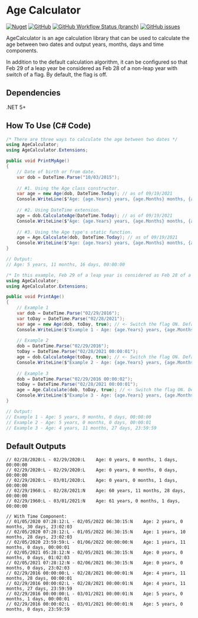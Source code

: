 # Age Calculator

[![Nuget](https://img.shields.io/nuget/v/AgeCalculator)](https://www.nuget.org/packages/AgeCalculator/)
[![GitHub](https://img.shields.io/github/license/arman-g/AgeCalculator)](https://github.com/arman-g/AgeCalculator/blob/main/LICENSE)
[![GitHub Workflow Status (branch)](https://img.shields.io/github/workflow/status/arman-g/AgeCalculator/.NET/main)](https://github.com/arman-g/AgeCalculator/actions)
[![GitHub issues](https://img.shields.io/github/issues/arman-g/AgeCalculator)](https://github.com/arman-g/AgeCalculator/issues)

AgeCalculator is an age calculation library that can be used to calculate the age between two dates and output years, months, days and time components.

In addition to the default calculation algorithm, it can be configured so that Feb 29 of a leap year be considered as Feb 28 of a non-leap year with switch of a flag. By default, the flag is off.

## Dependencies
.NET 5+

## How To Use (C# Code)
``` csharp
/* There are three ways to calculate the age between two dates */
using AgeCalculator;
using AgeCalculator.Extensions;

public void PrintMyAge()
{
    // Date of birth or from date.
    var dob = DateTime.Parse("10/03/2015");
    
    // #1. Using the Age class constructor.
    var age = new Age(dob, DateTime.Today); // as of 09/19/2021
    Console.WriteLine($"Age: {age.Years} years, {age.Months} months, {age.Days} days, {age.Time}");
    
    // #2. Using DateTime extension.
    age = dob.CalculateAge(DateTime.Today); // as of 09/19/2021
    Console.WriteLine($"Age: {age.Years} years, {age.Months} months, {age.Days} days, {age.Time}");
    
    // #3. Using the Age type's static function.
    age = Age.Calculate(dob, DateTime.Today); // as of 09/19/2021
    Console.WriteLine($"Age: {age.Years} years, {age.Months} months, {age.Days} days, {age.Time}");
}

// Output:
// Age: 5 years, 11 months, 16 days, 00:00:00
```


``` csharp
/* In this example, Feb 29 of a leap year is considered as Feb 28 of a non leap year. */
using AgeCalculator;
using AgeCalculator.Extensions;

public void PrintAge()
{
    // Example 1
    var dob = DateTime.Parse("02/29/2016");
    var toDay = DateTime.Parse("02/28/2021");
    var age = new Age(dob, toDay, true); // <- Switch the flag ON. Default is Off.
    Console.WriteLine($"Example 1 - Age: {age.Years} years, {age.Months} months, {age.Days} days, {age.Time}");
    
    // Example 2
    dob = DateTime.Parse("02/29/2016");
    toDay = DateTime.Parse("02/28/2021 00:00:01");
    age = dob.CalculateAge(toDay, true); // <- Switch the flag ON. Default is Off.
    Console.WriteLine($"Example 2 - Age: {age.Years} years, {age.Months} months, {age.Days} days, {age.Time}");
    
    // Example 3
    dob = DateTime.Parse("02/29/2016 00:00:02");
    toDay = DateTime.Parse("02/28/2021 00:00:01");
    age = Age.Calculate(dob, toDay, true); // <- Switch the flag ON. Default is Off.
    Console.WriteLine($"Example 3 - Age: {age.Years} years, {age.Months} months, {age.Days} days, {age.Time}");
}

// Output:
// Example 1 - Age: 5 years, 0 months, 0 days, 00:00:00
// Example 2 - Age: 5 years, 0 months, 0 days, 00:00:01
// Example 3 - Age: 4 years, 11 months, 27 days, 23:59:59
```

## Default Outputs
```
// 02/28/2020:L - 02/29/2020:L    Age: 0 years, 0 months, 1 days, 00:00:00
// 02/29/2020:L - 02/29/2020:L    Age: 0 years, 0 months, 0 days, 00:00:00
// 02/29/2020:L - 03/01/2020:L    Age: 0 years, 0 months, 1 days, 00:00:00
// 02/29/1960:L - 02/28/2021:N    Age: 60 years, 11 months, 28 days, 00:00:00
// 02/29/1960:L - 03/01/2021:N    Age: 61 years, 0 months, 1 days, 00:00:00

// With Time Component:
// 01/05/2020 07:28:12:L - 02/05/2022 06:30:15:N    Age: 2 years, 0 months, 30 days, 23:02:03
// 02/05/2020 07:28:12:L - 01/05/2022 06:30:15:N    Age: 1 years, 10 months, 28 days, 23:02:03
// 02/05/2020 23:59:59:L - 01/06/2022 00:00:00:N    Age: 1 years, 11 months, 0 days, 00:00:01
// 02/05/2021 05:28:12:N - 02/05/2021 06:30:15:N    Age: 0 years, 0 months, 0 days, 01:02:03
// 02/05/2021 07:28:12:N - 02/06/2021 06:30:15:N    Age: 0 years, 0 months, 0 days, 23:02:03
// 02/29/2016 00:00:00:L - 02/28/2021 00:00:01:N    Age: 4 years, 11 months, 28 days, 00:00:01
// 02/29/2016 00:00:02:L - 02/28/2021 00:00:01:N    Age: 4 years, 11 months, 27 days, 23:59:59
// 02/29/2016 00:00:00:L - 03/01/2021 00:00:01:N    Age: 5 years, 0 months, 1 days, 00:00:01
// 02/29/2016 00:00:02:L - 03/01/2021 00:00:01:N    Age: 5 years, 0 months, 0 days, 23:59:59
```
